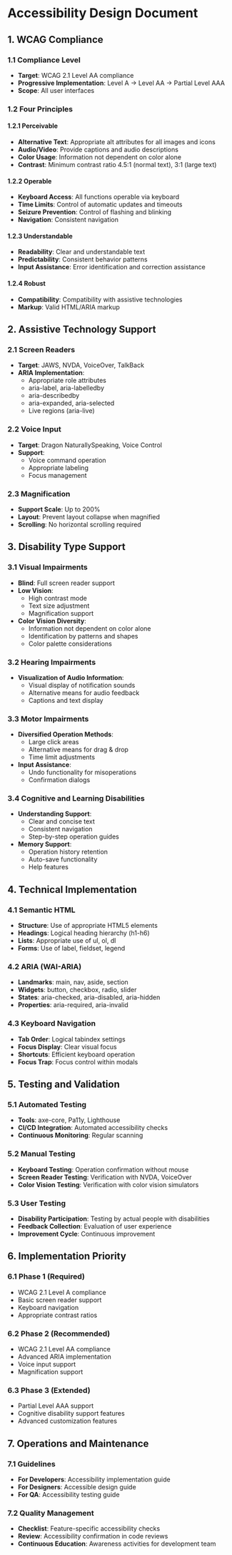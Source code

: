 # Accessibility Design Document

## 1. WCAG Compliance

### 1.1 Compliance Level

- **Target**: WCAG 2.1 Level AA compliance
- **Progressive Implementation**: Level A → Level AA → Partial Level AAA
- **Scope**: All user interfaces

### 1.2 Four Principles

#### 1.2.1 Perceivable

- **Alternative Text**: Appropriate alt attributes for all images and icons
- **Audio/Video**: Provide captions and audio descriptions
- **Color Usage**: Information not dependent on color alone
- **Contrast**: Minimum contrast ratio 4.5:1 (normal text), 3:1 (large text)

#### 1.2.2 Operable

- **Keyboard Access**: All functions operable via keyboard
- **Time Limits**: Control of automatic updates and timeouts
- **Seizure Prevention**: Control of flashing and blinking
- **Navigation**: Consistent navigation

#### 1.2.3 Understandable

- **Readability**: Clear and understandable text
- **Predictability**: Consistent behavior patterns
- **Input Assistance**: Error identification and correction assistance

#### 1.2.4 Robust

- **Compatibility**: Compatibility with assistive technologies
- **Markup**: Valid HTML/ARIA markup

## 2. Assistive Technology Support

### 2.1 Screen Readers

- **Target**: JAWS, NVDA, VoiceOver, TalkBack
- **ARIA Implementation**:
  - Appropriate role attributes
  - aria-label, aria-labelledby
  - aria-describedby
  - aria-expanded, aria-selected
  - Live regions (aria-live)

### 2.2 Voice Input

- **Target**: Dragon NaturallySpeaking, Voice Control
- **Support**:
  - Voice command operation
  - Appropriate labeling
  - Focus management

### 2.3 Magnification

- **Support Scale**: Up to 200%
- **Layout**: Prevent layout collapse when magnified
- **Scrolling**: No horizontal scrolling required

## 3. Disability Type Support

### 3.1 Visual Impairments

- **Blind**: Full screen reader support
- **Low Vision**:
  - High contrast mode
  - Text size adjustment
  - Magnification support
- **Color Vision Diversity**:
  - Information not dependent on color alone
  - Identification by patterns and shapes
  - Color palette considerations

### 3.2 Hearing Impairments

- **Visualization of Audio Information**:
  - Visual display of notification sounds
  - Alternative means for audio feedback
  - Captions and text display

### 3.3 Motor Impairments

- **Diversified Operation Methods**:
  - Large click areas
  - Alternative means for drag & drop
  - Time limit adjustments
- **Input Assistance**:
  - Undo functionality for misoperations
  - Confirmation dialogs

### 3.4 Cognitive and Learning Disabilities

- **Understanding Support**:
  - Clear and concise text
  - Consistent navigation
  - Step-by-step operation guides
- **Memory Support**:
  - Operation history retention
  - Auto-save functionality
  - Help features

## 4. Technical Implementation

### 4.1 Semantic HTML

- **Structure**: Use of appropriate HTML5 elements
- **Headings**: Logical heading hierarchy (h1-h6)
- **Lists**: Appropriate use of ul, ol, dl
- **Forms**: Use of label, fieldset, legend

### 4.2 ARIA (WAI-ARIA)

- **Landmarks**: main, nav, aside, section
- **Widgets**: button, checkbox, radio, slider
- **States**: aria-checked, aria-disabled, aria-hidden
- **Properties**: aria-required, aria-invalid

### 4.3 Keyboard Navigation

- **Tab Order**: Logical tabindex settings
- **Focus Display**: Clear visual focus
- **Shortcuts**: Efficient keyboard operation
- **Focus Trap**: Focus control within modals

## 5. Testing and Validation

### 5.1 Automated Testing

- **Tools**: axe-core, Pa11y, Lighthouse
- **CI/CD Integration**: Automated accessibility checks
- **Continuous Monitoring**: Regular scanning

### 5.2 Manual Testing

- **Keyboard Testing**: Operation confirmation without mouse
- **Screen Reader Testing**: Verification with NVDA, VoiceOver
- **Color Vision Testing**: Verification with color vision simulators

### 5.3 User Testing

- **Disability Participation**: Testing by actual people with disabilities
- **Feedback Collection**: Evaluation of user experience
- **Improvement Cycle**: Continuous improvement

## 6. Implementation Priority

### 6.1 Phase 1 (Required)

- WCAG 2.1 Level A compliance
- Basic screen reader support
- Keyboard navigation
- Appropriate contrast ratios

### 6.2 Phase 2 (Recommended)

- WCAG 2.1 Level AA compliance
- Advanced ARIA implementation
- Voice input support
- Magnification support

### 6.3 Phase 3 (Extended)

- Partial Level AAA support
- Cognitive disability support features
- Advanced customization features

## 7. Operations and Maintenance

### 7.1 Guidelines

- **For Developers**: Accessibility implementation guide
- **For Designers**: Accessible design guide
- **For QA**: Accessibility testing guide

### 7.2 Quality Management

- **Checklist**: Feature-specific accessibility checks
- **Review**: Accessibility confirmation in code reviews
- **Continuous Education**: Awareness activities for development team
